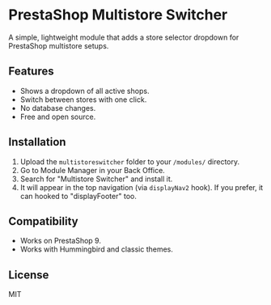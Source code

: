 # PrestaShop Multistore Switcher

A simple, lightweight module that adds a store selector dropdown for PrestaShop multistore setups.

## Features
- Shows a dropdown of all active shops.
- Switch between stores with one click.
- No database changes.
- Free and open source.

## Installation
1. Upload the `multistoreswitcher` folder to your `/modules/` directory.
2. Go to Module Manager in your Back Office.
3. Search for "Multistore Switcher" and install it.
4. It will appear in the top navigation (via `displayNav2` hook). If you prefer, it can hooked to "displayFooter" too.

## Compatibility
- Works on PrestaShop 9.
- Works with Hummingbird and classic themes.

## License
MIT